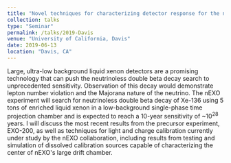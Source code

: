 ```yaml
---
title: "Novel techniques for characterizing detector response for the nEXO experiment"
collection: talks
type: "Seminar"
permalink: /talks/2019-Davis
venue: "University of California, Davis"
date: 2019-06-13
location: "Davis, CA"
---
```


Large, ultra-low background liquid xenon detectors are a promising technology that can push the neutrinoless double beta decay search to unprecedented sensitivity. Observation of this decay would demonstrate lepton number violation and the Majorana nature of the neutrino. The nEXO experiment will search for neutrinoless double beta decay of Xe-136 using 5 tons of enriched liquid xenon in a low-background single-phase time projection chamber and is expected to reach a 10-year sensitivity of ~10<sup>28</sup> years. I will discuss the most recent results from the precursor experiment, EXO-200, as well as techniques for light and charge calibration currently under study by the nEXO collaboration, including results from testing and simulation of dissolved calibration sources capable of characterizing the center of nEXO's large drift chamber.